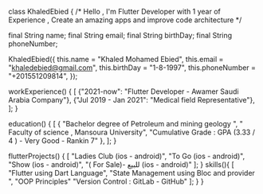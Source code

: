 class KhaledEbied {
  /*
  Hello , I'm Flutter Developer with 1 year of Experience ,
  Create an amazing apps and improve code architecture
   */
   
   
  final String name;
  final String email;
  final String birthDay;
  final String phoneNumber;

  KhaledEbied({
    this.name = "Khaled Mohamed Ebied",
    this.email = "khaledebied@gmail.com",
    this.birthDay = "1-8-1997",
    this.phoneNumber = "+201551209814",
  });

  workExperience() {
    [
      {"2021-now": "Flutter Developer - Awamer Saudi Arabia Company"},
      {"Jul 2019 - Jan 2021": "Medical field Representative"},
    ];
  }

  education() {
    [
      {
        "Bachelor degree of Petroleum and mining geology ",
        " Faculty of science , Mansoura University",
        "Cumulative Grade : GPA (3.33 / 4 ) - Very Good - Rankin 7"
      },
    ];
  }

  flutterProjects() {
    [
      "Ladies Club (ios - android)",
      "To Go (ios - android)",
      "Show (ios - android)",
      "( For Sale)- للبيع  (ios - android)"
    ];
  }
  skills(){
    [
      "Flutter using Dart Language",
      "State Management using Bloc and provider ",
      "OOP Principles"
      "Version Control : GitLab - GitHub"
    ];
  }
}





















